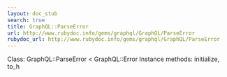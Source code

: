 ```yaml
---
layout: doc_stub
search: true
title: GraphQL::ParseError
url: http://www.rubydoc.info/gems/graphql/GraphQL/ParseError
rubydoc_url: http://www.rubydoc.info/gems/graphql/GraphQL/ParseError
---
```


Class: GraphQL::ParseError < GraphQL::Error
Instance methods:
initialize, to_h

